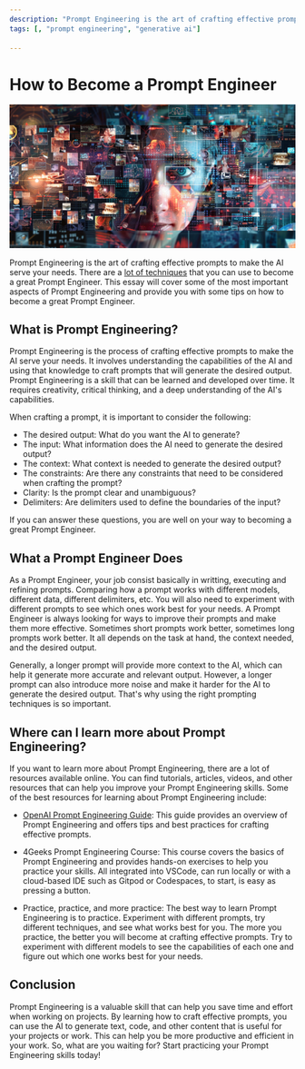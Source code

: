 ```yaml
---
description: "Prompt Engineering is the art of crafting effective prompts to make the AI serve your needs. There are a lot of techniques that you can use to become a great Prompt Engineer."
tags: [, "prompt engineering", "generative ai"]

---
```


# How to Become a Prompt Engineer

![Prompt](../../assets/charlytoc_A_collage_of_various_data_types_like_text_images_and__25f517b0-5ec4-40ec-8433-454e9575b8e6.webp)

Prompt Engineering is the art of crafting effective prompts to make the AI serve your needs. There are a [lot of techniques](https://www.4geeksacademy.com) that you can use to become a great Prompt Engineer. This essay will cover some of the most important aspects of Prompt Engineering and provide you with some tips on how to become a great Prompt Engineer.

## What is Prompt Engineering?

Prompt Engineering is the process of crafting effective prompts to make the AI serve your needs. It involves understanding the capabilities of the AI and using that knowledge to craft prompts that will generate the desired output. Prompt Engineering is a skill that can be learned and developed over time. It requires creativity, critical thinking, and a deep understanding of the AI's capabilities.

When crafting a prompt, it is important to consider the following:

- The desired output: What do you want the AI to generate?
- The input: What information does the AI need to generate the desired output?
- The context: What context is needed to generate the desired output?
- The constraints: Are there any constraints that need to be considered when crafting the prompt?
- Clarity: Is the prompt clear and unambiguous?
- Delimiters: Are delimiters used to define the boundaries of the input?

If you can answer these questions, you are well on your way to becoming a great Prompt Engineer.

## What a Prompt Engineer Does

As a Prompt Engineer, your job consist basically in writting, executing and refining prompts. Comparing how a prompt works with different models, different data, different delimiters, etc. You will also need to experiment with different prompts to see which ones work best for your needs. A Prompt Engineer is always looking for ways to improve their prompts and make them more effective. Sometimes short prompts work better, sometimes long prompts work better. It all depends on the task at hand, the context needed, and the desired output.

Generally, a longer prompt will provide more context to the AI, which can help it generate more accurate and relevant output. However, a longer prompt can also introduce more noise and make it harder for the AI to generate the desired output. That's why using the right prompting techniques is so important.

## Where can I learn more about Prompt Engineering?

If you want to learn more about Prompt Engineering, there are a lot of resources available online. You can find tutorials, articles, videos, and other resources that can help you improve your Prompt Engineering skills. Some of the best resources for learning about Prompt Engineering include:

- [OpenAI Prompt Engineering Guide](https://platform.openai.com/docs/guides/prompt-engineering): This guide provides an overview of Prompt Engineering and offers tips and best practices for crafting effective prompts.

- 4Geeks Prompt Engineering Course: This course covers the basics of Prompt Engineering and provides hands-on exercises to help you practice your skills. All integrated into VSCode, can run locally or with a cloud-based IDE such as Gitpod or Codespaces, to start, is easy as pressing a button.

- Practice, practice, and more practice: The best way to learn Prompt Engineering is to practice. Experiment with different prompts, try different techniques, and see what works best for you. The more you practice, the better you will become at crafting effective prompts. Try to experiment with different models to see the capabilities of each one and figure out which one works best for your needs.

## Conclusion

Prompt Engineering is a valuable skill that can help you save time and effort when working on projects. By learning how to craft effective prompts, you can use the AI to generate text, code, and other content that is useful for your projects or work. This can help you be more productive and efficient in your work. So, what are you waiting for? Start practicing your Prompt Engineering skills today!
